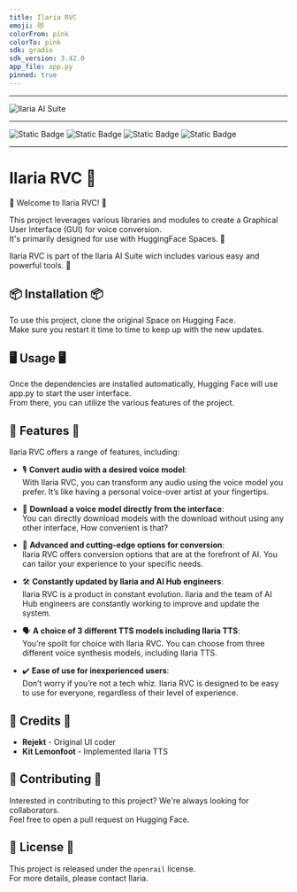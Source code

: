 ```yaml
---
title: Ilaria RVC
emoji: 😻
colorFrom: pink
colorTo: pink
sdk: gradio
sdk_version: 3.42.0
app_file: app.py
pinned: true
---
```


***
![Ilaria AI Suite](./ilariasuitewallpaper.jpg)
***
![Static Badge](https://img.shields.io/badge/%F0%9F%A4%97%20Hugging%20Face-Space-s?labelColor=YELLOW&color=FFEA00&link=https%3A%2F%2Fhuggingface.co%2Fspaces%2FTheStinger%2FIlaria_RVC) ![Static Badge](https://img.shields.io/badge/%F0%9F%A4%97%20HF%20Space-Duplication-s?labelColor=YELLOW&color=FFEA00&link=https%3A%2F%2Fhuggingface.co%2Fspaces%2FTheStinger%2FIlaria_RVC%3Fduplicate%3Dtrue) ![Static Badge](https://img.shields.io/badge/GitHub-Source%20Code-s?logo=GitHub&link=https%3A%2F%2Fgithub.com%2FTheStingerX%2FIlaria-RVC) ![Static Badge](https://img.shields.io/badge/AI%20Hub-Discord%20Server-s?logo=Discord&color=%09%237289da&link=https%3A%2F%2Fdiscord.gg%2Faihub)
***
<p align="center">
  <h1>Ilaria RVC 💖</h1>
</p>

🎉 Welcome to Ilaria RVC! 🎉  
  
This project leverages various libraries and modules to create a Graphical User Interface (GUI) for voice conversion.  
It's primarily designed for use with HuggingFace Spaces. 🤗   

Ilaria RVC is part of the Ilaria AI Suite wich includes various easy and powerful tools. 💖

## 📦 Installation 📦

To use this project, clone the original Space on Hugging Face.  
Make sure you restart it time to time to keep up with the new updates.

## 🖥️ Usage 🖥️

Once the dependencies are installed automatically, Hugging Face will use app.py to start the user interface.  
From there, you can utilize the various features of the project.

## 🌟 Features 🌟

Ilaria RVC offers a range of features, including:

- 🎙️ **Convert audio with a desired voice model**:  
With Ilaria RVC, you can transform any audio using the voice model you prefer. It’s like having a personal voice-over artist at your fingertips.

- 💾 **Download a voice model directly from the interface**:  
You can directly download models with the download without using any other interface, How convenient is that?

- 🚀 **Advanced and cutting-edge options for conversion**:  
Ilaria RVC offers conversion options that are at the forefront of AI. You can tailor your experience to your specific needs.

- 🛠️ **Constantly updated by Ilaria and AI Hub engineers**:  
Ilaria RVC is a product in constant evolution. Ilaria and the team of AI Hub engineers are constantly working to improve and update the system.

- 🗣️ **A choice of 3 different TTS models including Ilaria TTS**:  
You’re spoilt for choice with Ilaria RVC. You can choose from three different voice synthesis models, including Ilaria TTS.

- ✔️ **Ease of use for inexperienced users**:  
Don’t worry if you’re not a tech whiz. Ilaria RVC is designed to be easy to use for everyone, regardless of their level of experience.

## 🙏 Credits 🙏

- **Rejekt** - Original UI coder
- **Kit Lemonfoot** - Implemented Ilaria TTS

## 🤝 Contributing 🤝

Interested in contributing to this project? We're always looking for collaborators.  
Feel free to open a pull request on Hugging Face.

## 📄 License 📄

This project is released under the `openrail` license.  
For more details, please contact Ilaria.